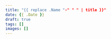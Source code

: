 ```yaml
---
title: "{{ replace .Name "-" " " | title }}"
date: {{ .Date }}
draft: true
tags: []
images: []
---
```

